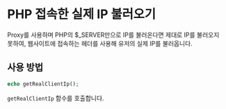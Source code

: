 # PHP 접속한 실제 IP 불러오기
Proxy를 사용하며 PHP의 $_SERVER만으로 IP를 불러온다면 제대로 IP를 불러오지 못하여, 웹사이트에 접속하는 헤더를 사용해 유저의 실제 IP를 불러옵니다.

## 사용 방법
```php
echo getRealClientIp();
```
```getRealClientIp``` 함수를 호출합니다.
